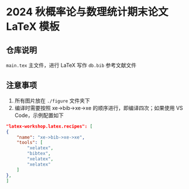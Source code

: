 # 2024 秋概率论与数理统计期末论文 LaTeX 模板

## 仓库说明

`main.tex` 主文件，进行 LaTeX 写作
`db.bib` 参考文献文件

## 注意事项

1. 所有图片放在 `./figure` 文件夹下
2. 编译时需要按照 xe->bib->xe->xe  的顺序进行，即编译四次；如果使用 VS Code，示例配置如下

```json
"latex-workshop.latex.recipes": [
{
    "name": "xe->bib->xe->xe",
    "tools": [
        "xelatex",
        "bibtex",
        "xelatex",
        "xelatex"
    ]
},
]
```